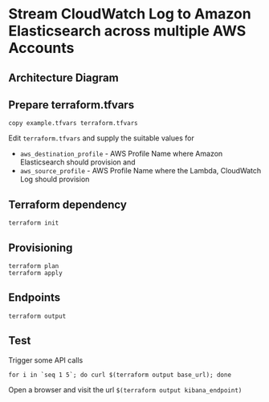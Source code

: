 # Stream CloudWatch Log to Amazon Elasticsearch across multiple AWS Accounts

## Architecture Diagram

## Prepare terraform.tfvars
```shell script
copy example.tfvars terraform.tfvars
```
Edit `terraform.tfvars` and supply the suitable values for
* `aws_destination_profile` - AWS Profile Name where Amazon Elasticsearch should provision and
* `aws_source_profile` - AWS Profile Name where the Lambda, CloudWatch Log should provision

## Terraform dependency
```shell script
terraform init
```

## Provisioning
```shell script
terraform plan
terraform apply
```

## Endpoints
```shell script
terraform output
```

## Test
Trigger some API calls
```shell script
for i in `seq 1 5`; do curl $(terraform output base_url); done
```
Open a browser and visit the url `$(terraform output kibana_endpoint)`